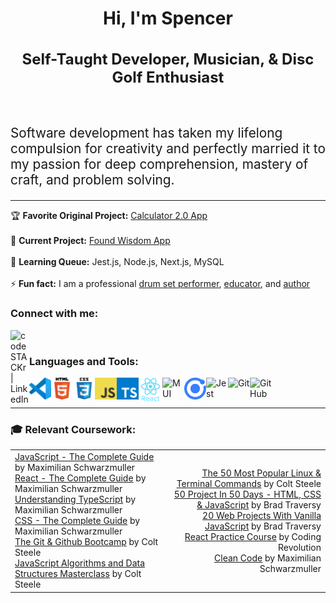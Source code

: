 <h1 align="center"> Hi, I'm Spencer </h1>

<h3 align="center" style="font-size: 1.5rem;">Self-Taught Developer, Musician, & Disc Golf Enthusiast </h3>

</br>

<p style="font-size: 1.3rem;">Software development has taken my lifelong compulsion for creativity and perfectly married it to my passion for deep comprehension, mastery of craft, and problem solving.</p>

---

🏆 **Favorite Original Project:** [Calculator 2.0 App](https://github.com/Spencer-Sch/Calculator_2.0) <br /><br />
🔨 **Current Project:** [Found Wisdom App](https://github.com/Spencer-Sch/found-wisdom-app)<br /><br />
🌱 **Learning Queue:** Jest.js, Node.js, Next.js, MySQL <br /><br />
⚡ **Fun fact:** I am a professional [drum set performer](https://www.youtube.com/watch?v=xQjwAfeLmGw), [educator](https://inthekeyofrhythm.com/lessons/), and [author](https://inthekeyofrhythm.com/product/making-a-drummer/) <br />

### Connect with me:

[<img align="left" alt="codeSTACKr | LinkedIn" width="30px" src="https://algomine.pl/wp-content/uploads/LinkedIn-Icon-380x380.png" />][linkedin]

<br />

### Languages and Tools:

<img align="left" alt="Visual Studio Code" width="35px" src="https://raw.githubusercontent.com/github/explore/80688e429a7d4ef2fca1e82350fe8e3517d3494d/topics/visual-studio-code/visual-studio-code.png" />
<img align="left" alt="HTML5" width="35px" src="https://raw.githubusercontent.com/github/explore/80688e429a7d4ef2fca1e82350fe8e3517d3494d/topics/html/html.png" />
<img align="left" alt="CSS3" width="35px" src="https://raw.githubusercontent.com/github/explore/80688e429a7d4ef2fca1e82350fe8e3517d3494d/topics/css/css.png" />
<img align="left" alt="JavaScript" width="35px" src="https://raw.githubusercontent.com/github/explore/80688e429a7d4ef2fca1e82350fe8e3517d3494d/topics/javascript/javascript.png" />
<img align="left" alt="TypeScript" width="35px" src="https://raw.githubusercontent.com/github/explore/80688e429a7d4ef2fca1e82350fe8e3517d3494d/topics/typescript/typescript.png" />
<img align="left" alt="React" width="38px" src="https://raw.githubusercontent.com/devicons/devicon/master/icons/react/react-original-wordmark.svg" />
<img align="left" alt="MUI" width="35px" src="https://camo.githubusercontent.com/306dedb9426f1d93a981d305a0a18164932ece8dca4d5fd820b1d3c36625b218/68747470733a2f2f6d75692e636f6d2f7374617469632f6c6f676f2e737667" />
<img align="left" alt="MUI" width="35px" src="https://github.com/ionic-team/ionic-framework/raw/main/.github/assets/logo.png?raw=true" />
<img align="left" alt="Jest" width="35px" src="https://symbols.getvecta.com/stencil_85/20_jest-icon.aff64ab210.svg" />
<img align="left" alt="Git" width="35px" src="https://camo.githubusercontent.com/fbfcb9e3dc648adc93bef37c718db16c52f617ad055a26de6dc3c21865c3321d/68747470733a2f2f7777772e766563746f726c6f676f2e7a6f6e652f6c6f676f732f6769742d73636d2f6769742d73636d2d69636f6e2e737667" />
<img align="left" alt="GitHub" width="35px" src="https://github.githubassets.com/apple-touch-icon-180x180.png" />

<br />
<br />

---

### 🎓 Relevant Coursework:

<table style="width: 100%;">
  <tr>
    <td style="width: 50%;">
      <a href="https://www.udemy.com/course/javascript-the-complete-guide-2020-beginner-advanced/">JavaScript - The Complete Guide</a> by Maximilian Schwarzmuller </br>
      <a href="https://www.udemy.com/course/react-the-complete-guide-incl-redux/">React - The Complete Guide</a> by Maximilian Schwarzmuller </br>
      <a href="https://www.udemy.com/course/understanding-typescript/">Understanding TypeScript</a> by Maximilian Schwarzmuller </br>
      <a href="https://www.udemy.com/course/css-the-complete-guide-incl-flexbox-grid-sass/">CSS - The Complete Guide</a> by Maximilian Schwarzmuller </br>
      <a href="https://www.udemy.com/course/git-and-github-bootcamp/">The Git & Github Bootcamp</a> by Colt Steele </br>
      <a href="https://www.udemy.com/course/js-algorithms-and-data-structures-masterclass/">JavaScript Algorithms and Data Structures Masterclass</a> by Colt Steele
    </td>
    <td style="width: 50%; text-align: right;">
      <a href="https://www.youtube.com/watch?v=ZtqBQ68cfJc">The 50 Most Popular Linux & Terminal Commands</a> by Colt Steele </br>
      <a href="https://www.udemy.com/course/50-projects-50-days/">50 Project In 50 Days - HTML, CSS & JavaScript</a> by Brad Traversy </br>
      <a href="https://www.udemy.com/course/web-projects-with-vanilla-javascript/">20 Web Projects With Vanilla JavaScript</a> by Brad Traversy </br>
      <a href="https://www.udemy.com/course/the-react-practice-course-learn-by-building-projects/">React Practice Course</a> by Coding Revolution </br>
      <a href="https://www.udemy.com/course/writing-clean-code/">Clean Code</a> by Maximilian Schwarzmuller
    </td>
  </tr>
</table>

[linkedin]: https://www.linkedin.com/in/spencer-schoeneman-b621908b/
